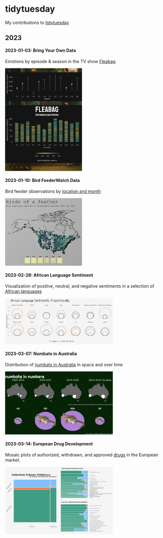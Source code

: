 # tidytuesday
 
My contributions to [tidytuesday](https://github.com/rfordatascience/tidytuesday/blob/master/README.md)

## 2023
#### 2023-01-03: Bring Your Own Data
Emotions by episode & season in the TV show [Fleabag](https://github.com/ivabrunec/tidytuesday/blob/main/2023/2023_01_03/2023_01_03.R).

<img src="https://raw.githubusercontent.com/ivabrunec/tidytuesday/main/2023/2023_01_03/fleabag_final_stack.png
" width=50% height=50%>

#### 2023-01-10: Bird FeederWatch Data
Bird feeder observations by [location and month](https://github.com/ivabrunec/tidytuesday/blob/main/2023/2023_01_10/2023_01_10.R)

<img src="https://raw.githubusercontent.com/ivabrunec/tidytuesday/main/2023/2023_01_10/combined_test.png
" width=50% height=50%>

#### 2023-02-28: African Language Sentiment
Visualization of positive, neutral, and negative sentiments in a selection of [African languages](https://github.com/ivabrunec/tidytuesday/blob/main/2023/2023_02_28/2023_02_28.R)

<img src="https://raw.githubusercontent.com/ivabrunec/tidytuesday/main/2023/2023_02_28/african_lang_sentiments.png
" width=70% height=70%>

#### 2023-03-07: Numbats in Australia
Distribution of [numbats in Australia](https://github.com/ivabrunec/tidytuesday/blob/main/2023/2023_03_07/2023_03_07.R) in space and over time 

<img src="https://raw.githubusercontent.com/ivabrunec/tidytuesday/main/2023/2023_03_07/numbats_final.png
" width=70% height=70%>

#### 2023-03-14: European Drug Development
Mosaic plots of authorized, withdrawn, and approved [drugs](https://github.com/ivabrunec/tidytuesday/blob/main/2023/2023_03_14/2023_03_14.R) in the European market.

<img src="https://raw.githubusercontent.com/ivabrunec/tidytuesday/main/2023/2023_03_14/pharma_final.png
" width=70% height=70%>

